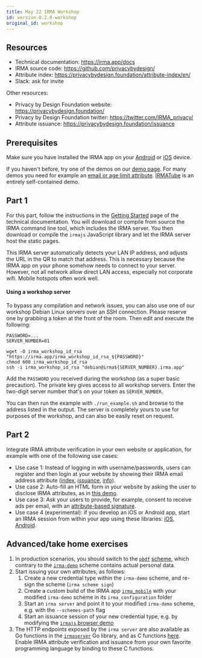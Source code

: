 ```yaml
---
title: May 22 IRMA Workshop
id: version-0.2.0-workshop
original_id: workshop
---
```


## Resources

- Technical documentation: https://irma.app/docs
- IRMA source code: https://github.com/privacybydesign/
- Attribute index: https://privacybydesign.foundation/attribute-index/en/
- Slack: ask for invite

Other resources:
- Privacy by Design Foundation website: https://privacybydesign.foundation/
- Privacy by Design Foundation twitter: https://twitter.com/IRMA_privacy/
- Attribute issuance: https://privacybydesign.foundation/issuance

## Prerequisites

Make sure you have installed the IRMA app on your [Android](https://play.google.com/store/apps/details?id=org.irmacard.cardemu) or [iOS](https://itunes.apple.com/nl/app/irma-authentication/id1294092994) device.

If you haven't before, try one of the demos on our [demo page](https://privacybydesign.foundation/demo/). For many demos you need for example an [email or age limit attribute](https://privacybydesign.foundation/issuance/). [IRMATube](https://privacybydesign.foundation/demo/irmaTube) is an entirely self-contained demo.

## Part 1

For this part, follow the instructions in the [Getting Started](getting-started) page of the technical documentation. You will download or compile from source the IRMA command line tool, which includes the IRMA server. You then download or compile the `irmajs` JavaScript library and let the IRMA server host the static pages.

This IRMA server automatically detects your LAN IP address, and adjusts the URL in the QR to match that address. This is necessary because the IRMA app on your phone somehow needs to connect to your server. However, not all network allow direct LAN access, especially not corporate wifi. Mobile hotspots often work well.

#### Using a workshop server

To bypass any compilation and network issues, you can also use one of our workshop Debian Linux servers over an SSH connection. Please reserve one by grabbing a token at the front of the room. Then edit and execute the following:

```
PASSWORD=...
SERVER_NUMBER=01

wget -O irma_workshop_id_rsa "https://irma.app/irma_workshop_id_rsa_${PASSWORD}"
chmod 600 irma_workshop_id_rsa
ssh -i irma_workshop_id_rsa "debian@irma${SERVER_NUMBER}.irma.app"
```

Add the `PASSWORD` you received during the workshop (as a super basic precaution). The private key gives access to all workshop servers. Enter the two-digit server number that's on your token as `SERVER_NUMBER`.

You can then run the example with `./run_example.sh` and browse to the address listed in the output. The server is completely yours to use for purposes of the workshop, and can also be easily reset on request.


## Part 2
Integrate IRMA attribute verification in your own website or application, for example with one of the following use cases:

* Use case 1: Instead of logging in with username/passwords, users can register and then login at your website by showing their IRMA email address attribute ([index](https://privacybydesign.foundation/attribute-index/en/pbdf.pbdf.email.html), [issuance](https://privacybydesign.foundation/issuance/email/), [info](https://privacybydesign.foundation/issuance-email/)).
* Use case 2: Auto-fill an HTML form in your website by asking the user to disclose IRMA attributes, as in [this demo](https://privacybydesign.foundation/demo/adres/).
* Use case 3: Ask your users to provide, for example, consent to receive ads per email, with an [attribute-based signature](what-is-irma#session-types).
* Use case 4 (experimental): if you develop an iOS or Android app, start an IRMA session from within your app using these libraries: [iOS](https://github.com/privacybydesign/irmaios), [Android](https://github.com/privacybydesign/irmaandroid).

## Advanced/take home exercises

1. In production scenarios, you should switch to the [`pbdf`](https://github.com/credentials/pbdf-schememanager) [scheme](schemes), which contrary to the [`irma-demo`](https://github.com/credentials/irma-demo-schememanager) scheme contains actual personal data.
2. Start issuing your own attributes, as follows:
   1. Create a new credential type within the `irma-demo` scheme, and re-sign the scheme (`irma scheme sign`)
   2. Create a custom build of the IRMA app [`irma_mobile`](https://github.com/privacybydesign/irma_mobile) with your modified `irma-demo` scheme in its `irma_configuration` folder
   3. Start an `irma server` and point it to your modified `irma-demo` scheme, e.g. with the `--schemes-path` flag
   4. Start an issuance session of your new credential type, e.g. by modifying the [`irmajs` browser demo](https://github.com/privacybydesign/irmajs)
3. The HTTP endpoints exposed by the `irma server` are also available as Go functions in the [`irmaserver`](irma-server-lib) Go library, and as C functions [here](https://github.com/privacybydesign/irmago/tree/master/server/irmac). Enable IRMA attribute verification and issuance from your own favorite programming language by binding to these C functions.